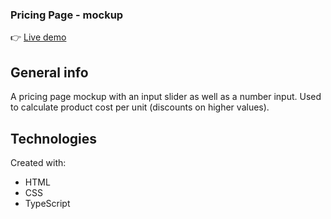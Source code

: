 <h3>Pricing Page - mockup</h3>

👉 [Live demo](https://okidokitokiloki.github.io/pricing-page/)

## General info
A pricing page mockup with an input slider as well as a number input. Used to calculate product cost per unit (discounts on higher values).
	
## Technologies
Created with:
* HTML 
* CSS
* TypeScript